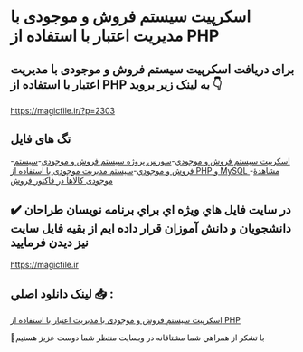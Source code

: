# اسکرپیت سیستم فروش و موجودی با مدیریت اعتبار با استفاده از PHP

## برای دریافت اسکرپیت سیستم فروش و موجودی با مدیریت اعتبار با استفاده از PHP به لینک زیر بروید 👇

https://magicfile.ir/?p=2303

## تگ های فایل

-[اسکرپیت سيستم فروش و موجودي](https://magicfile.ir/product/%d8%a7%d8%b3%da%a9%d8%b1%d9%be%db%8c%d8%aa-%d8%b3%d9%8a%d8%b3%d8%aa%d9%85-%d9%81%d8%b1%d9%88%d8%b4-%d9%88-%d9%88%d8%ac%d9%88%d8%af%d9%8a-%d8%a8%d8%a7-%d9%85%d8%af%d9%8a%d8%b1%d9%8a%d8%aa-%d8%a7%d8%b9%d8%aa%d8%a8%d8%a7%d8%b1-%d8%a8%d8%a7-%d8%a7%d8%b3%d8%aa%d9%81%d8%a7%d8%af%d9%87-%d8%a7%d8%b2php/)-[سورس پروژه سیستم فروش و موجودی](https://magicfile.ir/product/%d8%a7%d8%b3%da%a9%d8%b1%d9%be%db%8c%d8%aa-%d8%b3%d9%8a%d8%b3%d8%aa%d9%85-%d9%81%d8%b1%d9%88%d8%b4-%d9%88-%d9%88%d8%ac%d9%88%d8%af%d9%8a-%d8%a8%d8%a7-%d9%85%d8%af%d9%8a%d8%b1%d9%8a%d8%aa-%d8%a7%d8%b9%d8%aa%d8%a8%d8%a7%d8%b1-%d8%a8%d8%a7-%d8%a7%d8%b3%d8%aa%d9%81%d8%a7%d8%af%d9%87-%d8%a7%d8%b2php/)-[سيستم فروش و موجودي](https://magicfile.ir/product/%d8%a7%d8%b3%da%a9%d8%b1%d9%be%db%8c%d8%aa-%d8%b3%d9%8a%d8%b3%d8%aa%d9%85-%d9%81%d8%b1%d9%88%d8%b4-%d9%88-%d9%88%d8%ac%d9%88%d8%af%d9%8a-%d8%a8%d8%a7-%d9%85%d8%af%d9%8a%d8%b1%d9%8a%d8%aa-%d8%a7%d8%b9%d8%aa%d8%a8%d8%a7%d8%b1-%d8%a8%d8%a7-%d8%a7%d8%b3%d8%aa%d9%81%d8%a7%d8%af%d9%87-%d8%a7%d8%b2php/)-[سیستم مدیریت موجودی با استفاده از PHP و MySQL ](https://magicfile.ir/product/%d8%a7%d8%b3%da%a9%d8%b1%d9%be%db%8c%d8%aa-%d8%b3%d9%8a%d8%b3%d8%aa%d9%85-%d9%81%d8%b1%d9%88%d8%b4-%d9%88-%d9%88%d8%ac%d9%88%d8%af%d9%8a-%d8%a8%d8%a7-%d9%85%d8%af%d9%8a%d8%b1%d9%8a%d8%aa-%d8%a7%d8%b9%d8%aa%d8%a8%d8%a7%d8%b1-%d8%a8%d8%a7-%d8%a7%d8%b3%d8%aa%d9%81%d8%a7%d8%af%d9%87-%d8%a7%d8%b2php/)-[مشاهدۀ موجودی کالاها در فاکتور فروش](https://magicfile.ir/product/%d8%a7%d8%b3%da%a9%d8%b1%d9%be%db%8c%d8%aa-%d8%b3%d9%8a%d8%b3%d8%aa%d9%85-%d9%81%d8%b1%d9%88%d8%b4-%d9%88-%d9%88%d8%ac%d9%88%d8%af%d9%8a-%d8%a8%d8%a7-%d9%85%d8%af%d9%8a%d8%b1%d9%8a%d8%aa-%d8%a7%d8%b9%d8%aa%d8%a8%d8%a7%d8%b1-%d8%a8%d8%a7-%d8%a7%d8%b3%d8%aa%d9%81%d8%a7%d8%af%d9%87-%d8%a7%d8%b2php/)

## ✔️ در سايت فايل هاي ويژه اي براي برنامه نويسان طراحان دانشجويان و دانش آموزان قرار داده ايم از بقيه فايل سايت نيز ديدن فرماييد

https://magicfile.ir


## لينک دانلود اصلي 📥 :

[اسکرپیت سیستم فروش و موجودی با مدیریت اعتبار با استفاده از PHP](https://magicfile.ir/product/%d8%a7%d8%b3%da%a9%d8%b1%d9%be%db%8c%d8%aa-%d8%b3%d9%8a%d8%b3%d8%aa%d9%85-%d9%81%d8%b1%d9%88%d8%b4-%d9%88-%d9%88%d8%ac%d9%88%d8%af%d9%8a-%d8%a8%d8%a7-%d9%85%d8%af%d9%8a%d8%b1%d9%8a%d8%aa-%d8%a7%d8%b9%d8%aa%d8%a8%d8%a7%d8%b1-%d8%a8%d8%a7-%d8%a7%d8%b3%d8%aa%d9%81%d8%a7%d8%af%d9%87-%d8%a7%d8%b2php/) 


🙏با تشکر از همراهي شما مشتاقانه در وبسایت منتظر شما دوست عزیز هستیم

